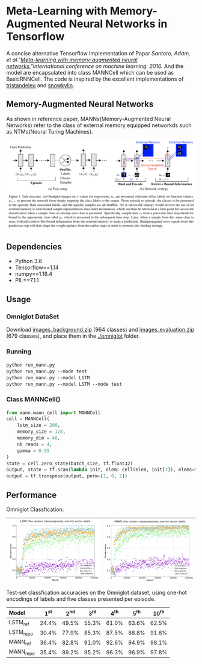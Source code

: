# Meta-Learning with Memory-Augmented Neural Networks in Tensorflow  

A concise alternative Tensorflow Implementation of Papar *Santoro, Adam, et al."[Meta-learning with memory-augmented neural networks.](http://proceedings.mlr.press/v48/santoro16.pdf)"International conference on machine learning. 2016.*
And the model are encapsulated into class MANNCell which can be used as BasicRNNCell.
The code is inspired by the excellent implementations of [tristandeleu](https://github.com/tristandeleu/ntm-one-shot) and [snowkylin](https://github.com/snowkylin/ntm).


## Memory-Augmented Neural Networks   
As shown in reference paper, MANNs(Memory-Augmented Neural Networks) refer to the class of external memory equipped networkds such as NTMs(Neural Turing Machines).
<span><div style="text-align: center;">
![MANN](imgs/mann.png)
</div></span>   

## Dependencies  
* Python 3.6  
* Tensorflow==1.14
* numpy==1.16.4  
* PIL==7.1.1  

## Usage
### Omniglot DataSet  
Download [images_background.zip](https://github.com/brendenlake/omniglot/blob/master/python/images_background.zip) (964 classes) and [images_evaluation.zip](https://github.com/brendenlake/omniglot/blob/master/python/images_evaluation.zip) (679 classes),
and place them in the [./omniglot](omniglot) folder.  

### Running  
`python run_mann.py`  
`python run_mann.py --mode test`  
`python run_mann.py --model LSTM`  
`python run_mann.py --model LSTM --mode test`

### Class MANNCell()
```python  
from mann.mann_cell import MANNCell
cell = MANNCell(
    lstm_size = 200, 
    memory_size = 128,
    memory_dim = 40,
    nb_reads = 4,
    gamma = 0.95
)
state = cell.zero_state(batch_size, tf.float32)  
output, state = tf.scan(lambda init, elem: cell(elem, init[1]), elems=tf.transpose(input, perm=[1, 0, 2]), initializer=(tf.zeros(shape=(batch_size, lstm_size+nb_reads*memory_dim)), state))  
output = tf.transpose(output, perm=[1, 0, 2])
```



## Performance  
Omniglot Classfication:  

![LSTM](imgs/LSTM.png) | ![MANN](imgs/mann_1.png) 
 ---|---


Test-set classfication accuracies on the Omniglot dataset, using one-hot encodings of labels and five classes presented per episode.

| Model | 1<sup>st</sup>  | 2<sup>nd</sup> | 3<sup>rd</sup> | 4<sup>th</sup> | 5<sup>th</sup> | 10<sup>th</sup>|
| :--- | :---: | :---: | :---: | :---: | :---: | :---: |
| LSTM<sub>ref</sub>   | 24.4% | 49.5% | 55.3% | 61.0% | 63.6% | 62.5% |
| LSTM<sub>repo</sub>  | 30.4% | 77.9% | 85.3% | 87.5% | 88.8% | 91.6% |
| MANN<sub>ref</sub>   | 36.4% | 82.8% | 91.0% | 92.6% | 94.9% | 98.1% |
| MANN<sub>repo</sub>  | 35.4% | 89.2% | 95.2% | 96.3% | 96.9% | 97.8% |



